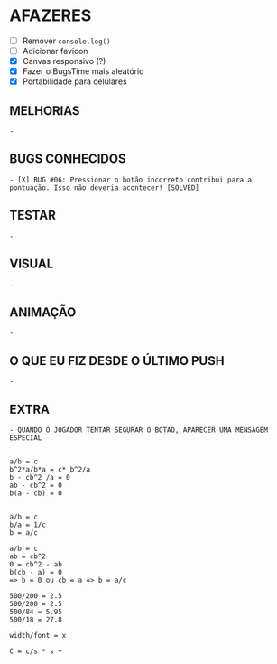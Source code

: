 # AFAZERES

  - [ ] Remover `console.log()`
  - [ ] Adicionar favicon
  - [X] Canvas responsivo (?)
  - [X] Fazer o BugsTime mais aleatório
  - [X] Portabilidade para celulares

  ## MELHORIAS

    - 

  ## BUGS CONHECIDOS

    - [X] BUG #06: Pressionar o botão incorreto contribui para a pontuação. Isso não deveria acontecer! [SOLVED]

  ## TESTAR

    -

  ## VISUAL

    - 

  ## ANIMAÇÃO

    - 

  ## O QUE EU FIZ DESDE O ÚLTIMO PUSH

    - 

  ## EXTRA

    - QUANDO O JOGADOR TENTAR SEGURAR O BOTAO, APARECER UMA MENSAGEM ESPECIAL
    
    
    a/b = c
    b^2*a/b*a = c* b^2/a
    b - cb^2 /a = 0
    ab - cb^2 = 0
    b(a - cb) = 0
    
    
    a/b = c
    b/a = 1/c
    b = a/c
    
    a/b = c
    ab = cb^2
    0 = cb^2 - ab
    b(cb - a) = 0
    => b = 0 ou cb = a => b = a/c
    
    500/200 = 2.5
    500/200 = 2.5
    500/84 = 5.95
    500/18 = 27.8
    
    width/font = x
    
    C = c/s * s + 